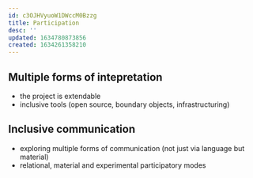 ```yaml
---
id: c3OJHVyuoW1DWccM0Bzzg
title: Participation
desc: ''
updated: 1634780873856
created: 1634261358210
---
```

## Multiple forms of intepretation
- the project is extendable
- inclusive tools (open source, boundary objects, infrastructuring)

## Inclusive communication
- exploring multiple forms of communication (not just via language but material)
- relational, material and experimental participatory modes